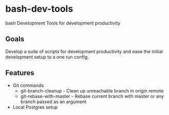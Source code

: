 # bash-dev-tools

bash Development Tools for development productivity

## Goals

Develop a suite of scripts for development productivity and ease the initial development setup to a one run config.

## Features

* Git commands
  * git-branch-cleanup - Clean up unreachable branch in origin remote
  * git-rebase-with-master - Rebase current branch with master or any branch passed as an argument
* Local Postgres setup
